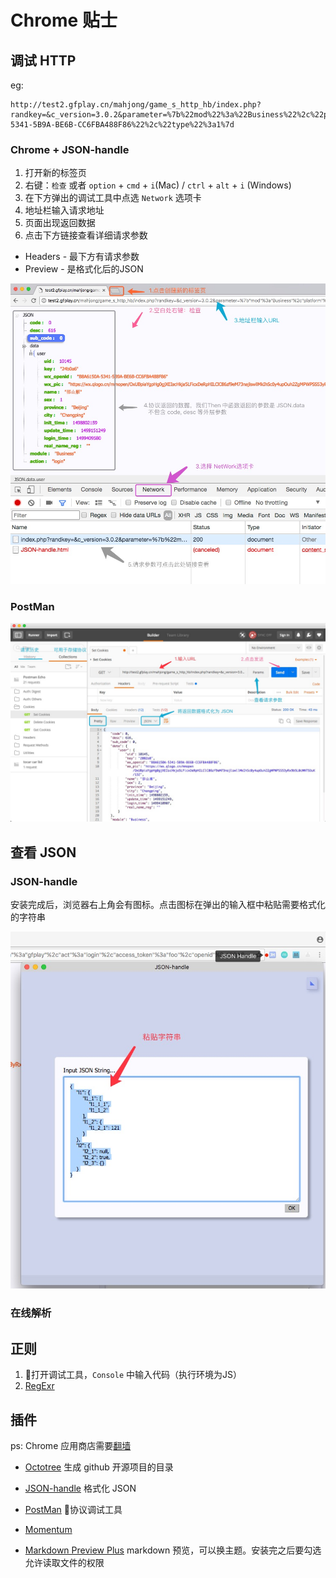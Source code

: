 # Chrome 贴士

## 调试 HTTP

eg: 

```
http://test2.gfplay.cn/mahjong/game_s_http_hb/index.php?randkey=&c_version=3.0.2&parameter=%7b%22mod%22%3a%22Business%22%2c%22platform%22%3a%22gfplay%22%2c%22act%22%3a%22login%22%2c%22access_token%22%3a%22foo%22%2c%22openid%22%3a%22B8A6150A-5341-5B9A-BE6B-CC6FBA488F86%22%2c%22type%22%3a1%7d
```
### Chrome + JSON-handle

1. 打开新的标签页
2. 右键：`检查` 或者 `option` + `cmd` + `i`(Mac) / `ctrl` + `alt` + `i` (Windows)
3. 在下方弹出的调试工具中点选 `Network` 选项卡
4. 地址栏输入请求地址
5. 页面出现返回数据
6. 点击下方链接查看详细请求参数
  * Headers - 最下方有请求参数
  * Preview - 是格式化后的JSON

![](./chrome01.png)

### PostMan

![](./chrome02.png)

## 查看 JSON

### JSON-handle

安装完成后，浏览器右上角会有图标。点击图标在弹出的输入框中粘贴需要格式化的字符串

![](./chrome03.png)

### 在线解析

## 正则


1. 打开调试工具，`Console` 中输入代码（执行环境为JS）
2. [RegExr](http://regexr.com/)



## 插件

ps: Chrome 应用商店需要[翻墙](https://github.com/getlantern/lantern)


- [Octotree](https://chrome.google.com/webstore/detail/octotree/bkhaagjahfmjljalopjnoealnfndnagc?hl=en-US) 生成 github 开源项目的目录

- [JSON-handle](https://chrome.google.com/webstore/detail/json-handle/iahnhfdhidomcpggpaimmmahffihkfnj?hl=zh-CN) 格式化 JSON

- [PostMan](https://chrome.google.com/webstore/detail/postman/fhbjgbiflinjbdggehcddcbncdddomop?hl=zh-CN) 协议调试工具

- [Momentum](https://chrome.google.com/webstore/detail/momentum/laookkfknpbbblfpciffpaejjkokdgca)

- [Markdown Preview Plus](https://chrome.google.com/webstore/detail/markdown-preview-plus/febilkbfcbhebfnokafefeacimjdckgl) markdown 预览，可以换主题。安装完之后要勾选允许读取文件的权限